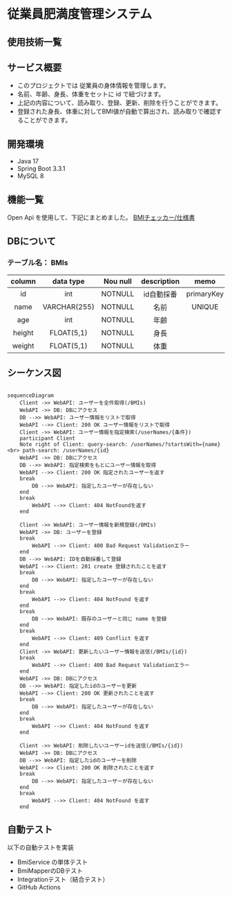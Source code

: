 # 従業員肥満度管理システム

## 使用技術一覧

## サービス概要

- このプロジェクトでは 従業員の身体情報を管理します。
- 名前、年齢、身長、体重をセットに id で紐づけます。
- 上記の内容について、読み取り、登録、更新、削除を行うことができます。
- 登録された身長、体重に対してBMI値が自動で算出され、読み取りで確認することができます。

## 開発環境

- Java 17
- Spring Boot 3.3.1
- MySQL 8

## 機能一覧

Open Api を使用して、下記にまとめました。
[BMIチェッカー/仕様書](https://teddypr.github.io/bmi-checker/)

## DBについて

### テーブル名： BMIs

| column |  data type   | Nou null | description |    memo    |
|:------:|:------------:|:--------:|:-----------:|:----------:|
|   id   |     int      | NOTNULL  |   id自動採番    | primaryKey |
|  name  | VARCHAR(255) | NOTNULL  |     名前      |   UNIQUE   |
|  age   |     int      | NOTNULL  |     年齢      |            |
| height |  FLOAT(5,1)  | NOTNULL  |     身長      |            |
| weight |  FLOAT(5,1)  | NOTNULL  |     体重      |            |

## シーケンス図

```mermaid

sequenceDiagram
    Client ->> WebAPI: ユーザーを全件取得(/BMIs)
    WebAPI ->> DB: DBにアクセス
    DB -->> WebAPI: ユーザー情報をリストで取得
    WebAPI -->> Client: 200 OK ユーザー情報をリストで取得
    Client ->> WebAPI: ユーザー情報を指定検索(/userNames/{条件})
    participant Client
    Note right of Client: query-search: /userNames/?startsWith={name} <br> path-search: /userNames/{id}
    WebAPI ->> DB: DBにアクセス
    DB -->> WebAPI: 指定検索をもとにユーザー情報を取得
    WebAPI -->> Client: 200 OK 指定されたユーザーを返す
    break
        DB -->> WebAPI: 指定したユーザーが存在しない
    end
    break
        WebAPI -->> Client: 404 NotFoundを返す
    end

    Client ->> WebAPI: ユーザー情報を新規登録(/BMIs)
    WebAPI ->> DB: ユーザーを登録
    break
        WebAPI -->> Client: 400 Bad Request Validationエラー
    end
    DB -->> WebAPI: IDを自動採番して登録
    WebAPI -->> Client: 201 create 登録されたことを返す
    break
        DB -->> WebAPI: 指定したユーザーが存在しない
    end
    break
        WebAPI -->> Client: 404 NotFound を返す
    end
    break
        DB -->> WebAPI: 既存のユーザーと同じ name を登録
    end
    break
        WebAPI -->> Client: 409 Conflict を返す
    end
    Client ->> WebAPI: 更新したいユーザー情報を送信(/BMIs/{id})
    break
        WebAPI -->> Client: 400 Bad Request Validationエラー
    end
    WebAPI ->> DB: DBにアクセス
    DB -->> WebAPI: 指定したidのユーザーを更新
    WebAPI -->> Client: 200 OK 更新されたことを返す
    break
        DB -->> WebAPI: 指定したユーザーが存在しない
    end
    break
        WebAPI -->> Client: 404 NotFound を返す
    end

    Client ->> WebAPI: 削除したいユーザーidを送信(/BMIs/{id})
    WebAPI ->> DB: DBにアクセス
    DB -->> WebAPI: 指定したidのユーザーを削除
    WebAPI -->> Client: 200 OK 削除されたことを返す
    break
        DB -->> WebAPI: 指定したユーザーが存在しない
    end
    break
        WebAPI -->> Client: 404 NotFound を返す
    end

```

## 自動テスト

以下の自動テストを実装

- BmiService の単体テスト
- BmiMapperのDBテスト
- Integrationテスト（結合テスト）
- GitHub Actions
